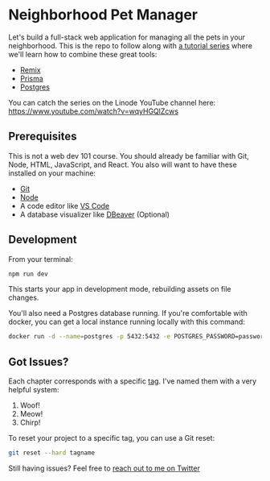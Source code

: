 # Neighborhood Pet Manager

Let's build a full-stack web application for managing all the pets in your neighborhood. This is the repo to follow along with [a tutorial series](https://www.youtube.com/watch?v=wqyHGQlZcws) where we'll learn how to combine these great tools:

- [Remix](https://remix.run/docs)
- [Prisma](https://www.prisma.io/docs/)
- [Postgres](https://www.postgresql.org/)

You can catch the series on the Linode YouTube channel here: https://www.youtube.com/watch?v=wqyHGQlZcws

## Prerequisites

This is not a web dev 101 course. You should already be familiar with Git, Node, HTML, JavaScript, and React. You also will want to have these installed on your machine:

- [Git](https://git-scm.com/)
- [Node](https://nodejs.org/en/)
- A code editor like [VS Code](https://code.visualstudio.com/)
- A database visualizer like [DBeaver](https://dbeaver.io/) (Optional)

## Development

From your terminal:

```sh
npm run dev
```

This starts your app in development mode, rebuilding assets on file changes.

You'll also need a Postgres database running. If you're comfortable with docker, you can get a local instance running locally with this command:

```sh
docker run -d --name=postgres -p 5432:5432 -e POSTGRES_PASSWORD=password postgres
```

## Got Issues?

Each chapter corresponds with a specific [tag](https://github.com/AustinGil/npm/tags). I've named them with a very helpful system:

1. Woof!
2. Meow!
3. Chirp!

To reset your project to a specific tag, you can use a Git reset:

```sh
git reset --hard tagname
```

Still having issues? Feel free to [reach out to me on Twitter](https://twitter.com/heyAustinGil)
